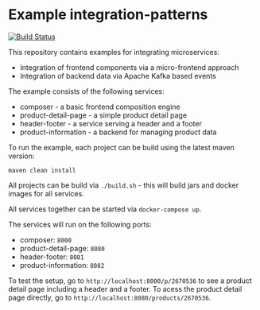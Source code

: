 # Example integration-patterns

[![Build Status](https://travis-ci.org/rewe-digital/integration-patterns.svg?branch=master)](https://travis-ci.org/rewe-digital/integration-patterns)

This repository contains examples for integrating microservices:
* Integration of frontend components via a micro-frontend approach
* Integration of backend data via Apache Kafka based events 

The example consists of the following services:
* composer - a basic frontend composition engine
* product-detail-page - a simple product detail page
* header-footer - a service serving a header and a footer
* product-information - a backend for managing product data

To run the example, each project can be build using the latest maven version:
```
maven clean install
```
All projects can be build via `./build.sh` - this will build jars and docker images for all services.

All services together can be started via `docker-compose up`.

The services will run on the following ports:
* composer: `8000`
* product-detail-page: `8080`
* header-footer: `8081`
* product-information: `8082`

To test the setup, go to `http://localhost:8000/p/2670536` to see a product detail page including a header and a footer. To acess the product detail page directly, go to `http://localhost:8080/products/2670536`.
